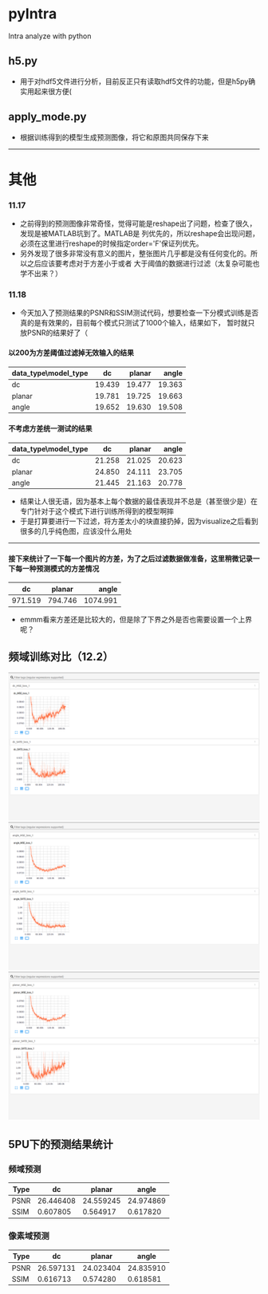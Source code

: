 # pyIntra
Intra analyze with python

## h5.py
* 用于对hdf5文件进行分析，目前反正只有读取hdf5文件的功能，但是h5py确实用起来很方便(

## apply_mode.py
* 根据训练得到的模型生成预测图像，将它和原图共同保存下来
---
# 其他
### 11.17
* 之前得到的预测图像非常奇怪，觉得可能是reshape出了问题，检查了很久，发现是被MATLAB坑到了。MATLAB是
列优先的，所以reshape会出现问题，必须在这里进行reshape的时候指定order='F'保证列优先。
* 另外发现了很多非常没有意义的图片，整张图片几乎都是没有任何变化的。所以之后应该要考虑对于方差小于或者
大于阈值的数据进行过滤（太复杂可能也学不出来？）
### 11.18
* 今天加入了预测结果的PSNR和SSIM测试代码，想要检查一下分模式训练是否真的是有效果的，目前每个模式只测试了1000个输入，结果如下，
暂时就只放PSNR的结果好了（
#### 以200为方差阈值过滤掉无效输入的结果

| data_type\model_type    |dc             | planar           | angle     |
| ------------- |:-------------:| -----:           | -----:    |
| dc            | 19.439        | 19.477           | 19.363    |
|planar         | 19.781        | 19.725           | 19.663    |
|angle          | 19.652        | 19.630           | 19.508    |

#### 不考虑方差统一测试的结果
| data_type\model_type    |dc             | planar           | angle     |
| ------------- |:-------------:| -----:           | -----:    |
| dc            | 21.258        | 21.025           | 20.623    |
|planar         | 24.850        | 24.111           | 23.705    |
|angle          | 21.445        | 21.163           | 20.778    |

* 结果让人很无语，因为基本上每个数据的最佳表现并不总是（甚至很少是）在专门针对于这个模式下进行训练所得到的模型啊摔
* 于是打算要进行一下过滤，将方差太小的块直接扔掉，因为visualize之后看到很多的几乎纯色图，应该没什么用处
---
#### 接下来统计了一下每一个图片的方差，为了之后过滤数据做准备，这里稍微记录一下每一种预测模式的方差情况
| dc       | planar    | angle    |
| ------------- |:-------------:| -----:           |
|971.519   | 794.746   | 1074.991 |
* emmm看来方差还是比较大的，但是除了下界之外是否也需要设置一个上界呢？

## 频域训练对比（12.2）
![Image text](analyze/freq/dc.png)
![Image text](analyze/freq/angle.png)
![Image text](analyze/freq/planar.png)


## 5PU下的预测结果统计
### 频域预测
|Type           | dc            | planar      | angle        |
| ------------- | ------------- |-------------| -----------  |
|PSNR           |26.446408      | 24.559245   | 24.974869    |
|SSIM           |0.607805       | 0.564917    | 0.617820     |

### 像素域预测
|Type           | dc            | planar      | angle        |
| ------------- | ------------- |-------------| -----------  |
|PSNR           |26.597131      | 24.023404   | 24.835910    |
|SSIM           |0.616713       | 0.574280    | 0.618581     |

